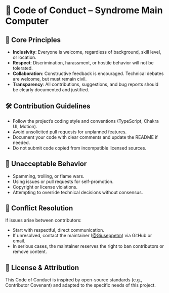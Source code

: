 # 📜 Code of Conduct – Syndrome Main Computer

## 👥 Core Principles

- **Inclusivity**: Everyone is welcome, regardless of background, skill level, or location.
- **Respect**: Discrimination, harassment, or hostile behavior will not be tolerated.
- **Collaboration**: Constructive feedback is encouraged. Technical debates are welcome, but must remain civil.
- **Transparency**: All contributions, suggestions, and bug reports should be clearly documented and justified.

## 🛠️ Contribution Guidelines

- Follow the project’s coding style and conventions (TypeScript, Chakra UI, Motion).
- Avoid unsolicited pull requests for unplanned features.
- Document your code with clear comments and update the README if needed.
- Do not submit code copied from incompatible licensed sources.

## 🚫 Unacceptable Behavior

- Spamming, trolling, or flame wars.
- Using issues or pull requests for self-promotion.
- Copyright or license violations.
- Attempting to override technical decisions without consensus.

## 🧭 Conflict Resolution

If issues arise between contributors:
- Start with respectful, direct communication.
- If unresolved, contact the maintainer ([@Giuseppetm](https://github.com/Giuseppetm)) via GitHub or email.
- In serious cases, the maintainer reserves the right to ban contributors or remove content.

## 📄 License & Attribution

This Code of Conduct is inspired by open-source standards (e.g., Contributor Covenant) and adapted to the specific needs of this project.
